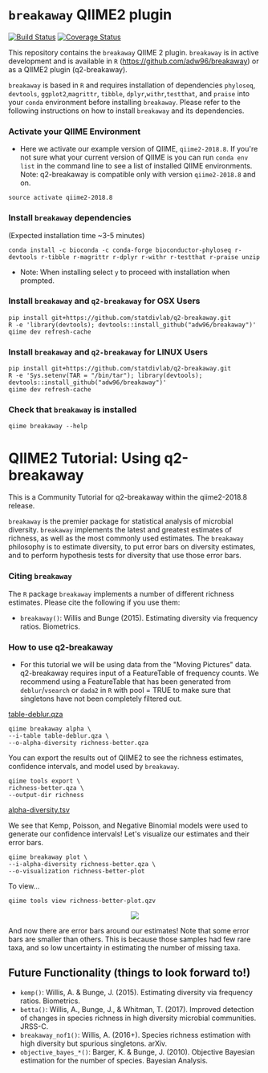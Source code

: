 # `breakaway` QIIME2 plugin

[![Build Status](https://travis-ci.org/qiime2/q2-breakaway.svg?branch=master)](https://travis-ci.org/qiime2/q2-breakaway)
[![Coverage Status](https://coveralls.io/repos/github/qiime2/q2-breakaway/badge.svg?branch=master)](https://coveralls.io/github/qiime2/q2-breakaway?branch=master)

This repository contains the `breakaway` QIIME 2 plugin. `breakaway` is in active development and is available in `R` (https://github.com/adw96/breakaway) or as a QIIME2 plugin (q2-breakaway).

`breakaway` is based in `R` and requires installation of dependencies `phyloseq`, `devtools`, `ggplot2`,`magrittr`, `tibble`, `dplyr`,`withr`,`testthat`, and `praise` into your `conda` environment before installing `breakaway`. Please refer to the following instructions on how to install `breakaway` and its dependencies.


### Activate your QIIME Environment

- Here we activate our example version of QIIME, `qiime2-2018.8`. If you're not sure what your current version of QIIME is you can run `conda env list` in the command line to see a list of installed QIIME environments. Note: q2-breakaway is compatible only with version `qiime2-2018.8` and on.

```
source activate qiime2-2018.8
```

### Install `breakaway` dependencies

(Expected installation time ~3-5 minutes)

```
conda install -c bioconda -c conda-forge bioconductor-phyloseq r-devtools r-tibble r-magrittr r-dplyr r-withr r-testthat r-praise unzip
```

- Note: When installing select `y` to proceed with installation when prompted.


### Install  `breakaway`  and `q2-breakaway` for OSX Users 

```
pip install git+https://github.com/statdivlab/q2-breakaway.git
R -e 'library(devtools); devtools::install_github("adw96/breakaway")'
qiime dev refresh-cache
```

### Install  `breakaway`  and `q2-breakaway` for LINUX Users 
``` 
pip install git+https://github.com/statdivlab/q2-breakaway.git
R -e 'Sys.setenv(TAR = "/bin/tar"); library(devtools); devtools::install_github("adw96/breakaway")' 
qiime dev refresh-cache
```


### Check that `breakaway` is installed <br>

```
qiime breakaway --help
```


# QIIME2 Tutorial: Using q2-breakaway
This is a Community Tutorial for q2-breakaway within the qiime2-2018.8 release.

`breakaway` is the premier package for statistical analysis of microbial
diversity. `breakaway` implements the latest and greatest estimates of
richness, as well as the most commonly used estimates. The `breakaway` philosophy is to estimate diversity, to put error bars on diversity estimates, and to perform hypothesis tests for diversity that use those error bars.

### Citing `breakaway`

The `R` package `breakaway` implements a number of different richness
estimates. Please cite the following if you use them:

  - `breakaway()`: Willis and Bunge (2015). Estimating diversity via frequency ratios. Biometrics.

### How to use q2-breakaway
- For this tutorial we will be using data from the "Moving Pictures" data. q2-breakaway requires input of a FeatureTable of frequency counts. We recommend using a FeatureTable that has been generated from `deblur`/`vsearch` or `dada2` in `R` with pool = TRUE to make sure that singletons have not been completely filtered out.

<a href="https://github.com/statdivlab/q2-breakaway/blob/master/data/table-deblur.qza?raw=true" download>table-deblur.qza</a>

```
qiime breakaway alpha \
--i-table table-deblur.qza \
--o-alpha-diversity richness-better.qza
```

You can export the results out of QIIME2 to see the richness estimates, confidence intervals, and model used by ```breakaway```.
```
qiime tools export \
richness-better.qza \
--output-dir richness
```

<a href="https://github.com/statdivlab/q2-breakaway/raw/master/data/alpha-diversity-deblur.tsv" download>alpha-diversity.tsv</a>

We see that Kemp, Poisson, and Negative Binomial models were used to generate our confidence intervals! Let's visualize our estimates and their error bars.

```
qiime breakaway plot \
--i-alpha-diversity richness-better.qza \
--o-visualization richness-better-plot
```

To view...
```
qiime tools view richness-better-plot.qzv
```

<center><img src = "https://github.com/paulinetrinh/q2-breakaway/blob/master/data/breakaway_plot.png?raw=true"></center>

And now there are error bars around our estimates! Note that some error bars are smaller than others. This is because those samples had few rare taxa, and so low uncertainty in estimating the number of missing taxa.

## Future Functionality (things to look forward to!)
- `kemp()`: Willis, A. & Bunge, J. (2015). Estimating diversity via frequency ratios. Biometrics.
- `betta()`: Willis, A., Bunge, J., & Whitman, T. (2017). Improved detection of changes in species richness in high diversity microbial communities. JRSS-C.
- `breakaway_nof1()`: Willis, A. (2016+). Species richness estimation with high diversity but spurious singletons. arXiv.
- `objective_bayes_*()`: Barger, K. & Bunge, J. (2010). Objective
    Bayesian estimation for the number of species. Bayesian Analysis.
